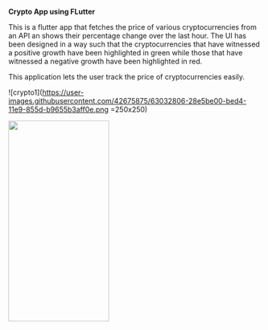 **Crypto App using FLutter** 

This is a flutter app that fetches the price of various cryptocurrencies from an API an shows their percentage change over the last hour.
The UI has been designed in a way such that the cryptocurrencies that have witnessed a positive growth have been highlighted in green
while those that have witnessed a negative growth have been highlighted in red.

This application lets the user track the price of cryptocurrencies easily.

![crypto1](https://user-images.githubusercontent.com/42675875/63032806-28e5be00-bed4-11e9-855d-b9655b3aff0e.png =250x250)

<img src="https://camo.githubusercontent.com/..." data-canonical-src="https://user-images.githubusercontent.com/42675875/63032806-28e5be00-bed4-11e9-855d-b9655b3aff0e.png" width="200" height="400" />
